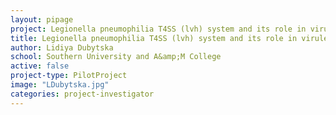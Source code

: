 ```yaml
---
layout: pipage
project: Legionella pneumophilia T4SS (lvh) system and its role in virulence
title: Legionella pneumophilia T4SS (lvh) system and its role in virulence
author: Lidiya Dubytska
school: Southern University and A&amp;M College
active: false
project-type: PilotProject
image: "LDubytska.jpg"
categories: project-investigator
---
```

